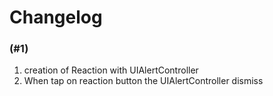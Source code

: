 #  Changelog

### (#1)
1. creation of Reaction with UIAlertController
2. When tap on reaction button the UIAlertController dismiss 

